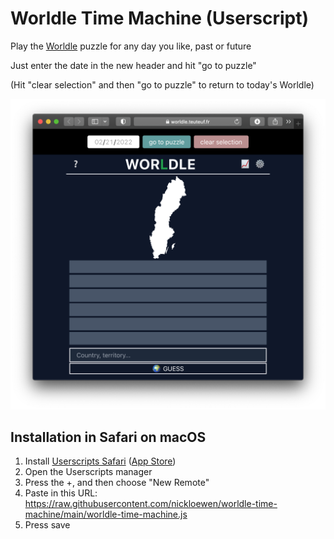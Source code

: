 # Worldle Time Machine (Userscript)

Play the [Worldle](https://worldle.teuteuf.fr) puzzle for any day you like, past or future

Just enter the date in the new header and hit "go to puzzle"

(Hit "clear selection" and then "go to puzzle" to return to today's Worldle)

![Screenshot showing the time machine interface](worldle-time-machine-screenshot.png)

## Installation in Safari on macOS

1. Install [Userscripts Safari](https://github.com/quoid/userscripts) ([App Store](https://apps.apple.com/us/app/userscripts/id1463298887))
2. Open the Userscripts manager
3. Press the +, and then choose "New Remote"
4. Paste in this URL: https://raw.githubusercontent.com/nickloewen/worldle-time-machine/main/worldle-time-machine.js
5. Press save
